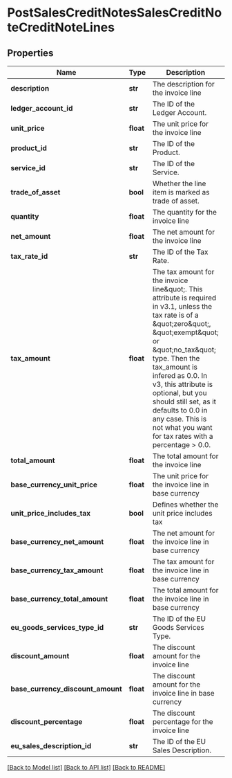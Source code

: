 # PostSalesCreditNotesSalesCreditNoteCreditNoteLines

## Properties
Name | Type | Description | Notes
------------ | ------------- | ------------- | -------------
**description** | **str** | The description for the invoice line | 
**ledger_account_id** | **str** | The ID of the Ledger Account. | 
**unit_price** | **float** | The unit price for the invoice line | 
**product_id** | **str** | The ID of the Product. | [optional] 
**service_id** | **str** | The ID of the Service. | [optional] 
**trade_of_asset** | **bool** | Whether the line item is marked as trade of asset. | [optional] 
**quantity** | **float** | The quantity for the invoice line | [optional] 
**net_amount** | **float** | The net amount for the invoice line | [optional] 
**tax_rate_id** | **str** | The ID of the Tax Rate. | [optional] 
**tax_amount** | **float** | The tax amount for the invoice line\&quot;. This attribute is required in v3.1, unless the tax rate is of a \&quot;zero\&quot;, \&quot;exempt\&quot; or \&quot;no_tax\&quot; type. Then the tax_amount is infered as 0.0. In v3, this attribute is optional, but you should still set, as it defaults to 0.0 in any case. This is not what you want for tax rates with a percentage &gt; 0.0. | [optional] 
**total_amount** | **float** | The total amount for the invoice line | [optional] 
**base_currency_unit_price** | **float** | The unit price for the invoice line in base currency | [optional] 
**unit_price_includes_tax** | **bool** | Defines whether the unit price includes tax | [optional] 
**base_currency_net_amount** | **float** | The net amount for the invoice line in base currency | [optional] 
**base_currency_tax_amount** | **float** | The tax amount for the invoice line in base currency | [optional] 
**base_currency_total_amount** | **float** | The total amount for the invoice line in base currency | [optional] 
**eu_goods_services_type_id** | **str** | The ID of the EU Goods Services Type. | [optional] 
**discount_amount** | **float** | The discount amount for the invoice line | [optional] 
**base_currency_discount_amount** | **float** | The discount amount for the invoice line in base currency | [optional] 
**discount_percentage** | **float** | The discount percentage for the invoice line | [optional] 
**eu_sales_description_id** | **str** | The ID of the EU Sales Description. | [optional] 

[[Back to Model list]](../README.md#documentation-for-models) [[Back to API list]](../README.md#documentation-for-api-endpoints) [[Back to README]](../README.md)


